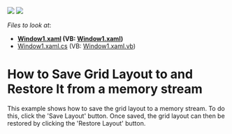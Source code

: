 <!-- default badges list -->
[![](https://img.shields.io/badge/Open_in_DevExpress_Support_Center-FF7200?style=flat-square&logo=DevExpress&logoColor=white)](https://supportcenter.devexpress.com/ticket/details/E1655)
[![](https://img.shields.io/badge/📖_How_to_use_DevExpress_Examples-e9f6fc?style=flat-square)](https://docs.devexpress.com/GeneralInformation/403183)
<!-- default badges end -->
<!-- default file list -->
*Files to look at*:

* **[Window1.xaml](./CS/DXGrid_GridLayout/Window1.xaml) (VB: [Window1.xaml](./VB/DXGrid_GridLayout/Window1.xaml))**
* [Window1.xaml.cs](./CS/DXGrid_GridLayout/Window1.xaml.cs) (VB: [Window1.xaml.vb](./VB/DXGrid_GridLayout/Window1.xaml.vb))
<!-- default file list end -->
# How to Save Grid Layout to and Restore It from a memory stream


<p>This example shows how to save the grid layout to a memory stream. To do this, click the 'Save Layout' button. Once saved, the grid layout can then be restored by clicking the 'Restore Layout' button.</p>

<br/>


